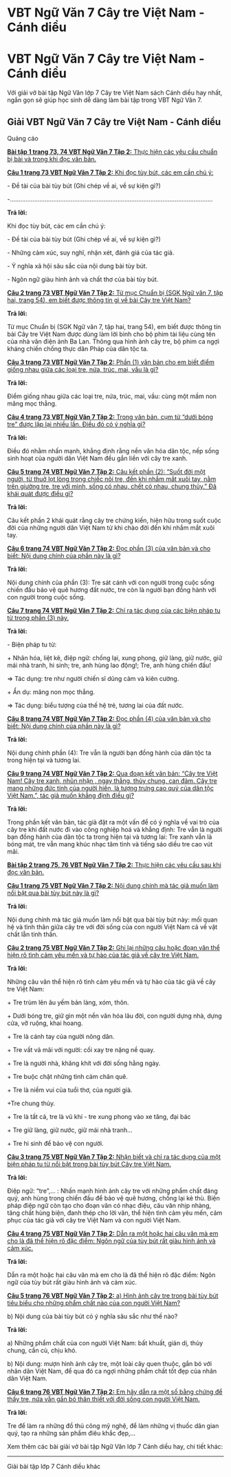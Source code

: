 # VBT Ngữ Văn 7 Cây tre Việt Nam - Cánh diều

# VBT Ngữ Văn 7 Cây tre Việt Nam - Cánh diều

Với giải vở bài tập Ngữ Văn lớp 7 Cây tre Việt Nam sách Cánh diều hay nhất, ngắn gọn sẽ giúp học sinh dễ dàng làm bài tập trong VBT Ngữ Văn 7.

## Giải VBT Ngữ Văn 7 Cây tre Việt Nam - Cánh diều

Quảng cáo

[**Bài tập 1 trang 73, 74 VBT Ngữ Văn 7 Tập 2:** Thực hiện các yêu cầu chuẩn bị bài và trong khi đọc văn bản.](https://vietjack.com/vbt-ngu-van-7-cd/bai-tap-1-trang-73-74-vbt-ngu-van-lop-7-tap-2.jsp)

[**Câu 1 trang 73 VBT Ngữ Văn 7 Tập 2:** Khi đọc tùy bút, các em cần chú ý:](https://vietjack.com/vbt-ngu-van-7-cd/cau-1-trang-73-vth-ngu-van-lop-7-tap-2.jsp)

\- Đề tài của bài tùy bút (Ghi chép về ai, về sự kiện gì?)

-..................................................................................................................... 

**Trả lời:**

Khi đọc tùy bút, các em cần chú ý:

\- Đề tài của bài tùy bút (Ghi chép về ai, về sự kiện gì?)

\- Những cảm xúc, suy nghĩ, nhận xét, đánh giá của tác giả.

\- Ý nghĩa xã hội sâu sắc của nội dung bài tùy bút.

\- Ngôn ngữ giàu hình ảnh và chất thơ của bài tùy bút.

[**Câu 2 trang 73 VBT Ngữ Văn 7 Tập 2:** Từ mục Chuẩn bị (SGK Ngữ văn 7, tập hai, trang 54), em biết được thông tin gì về bài Cây tre Việt Nam?](https://vietjack.com/vbt-ngu-van-7-cd/cau-2-trang-73-vth-ngu-van-lop-7-tap-2.jsp)

**Trả lời:**

Từ mục Chuẩn bị (SGK Ngữ văn 7, tập hai, trang 54), em biết được thông tin bài Cây tre Việt Nam được dùng làm lời bình cho bộ phim tài liệu cùng tên của nhà văn điện ảnh Ba Lan. Thông qua hình ảnh cây tre, bộ phim ca ngợi kháng chiến chống thực dân Pháp của dân tộc ta.

[**Câu 3 trang 73 VBT Ngữ Văn 7 Tập 2:** Phần (1) văn bản cho em biết điểm giống nhau giữa các loại tre, nứa, trúc, mai, vầu là gì?](https://vietjack.com/vbt-ngu-van-7-cd/cau-3-trang-73-vth-ngu-van-lop-7-tap-2.jsp)

**Trả lời:**

Điểm giống nhau giữa các loại tre, nứa, trúc, mai, vầu: cùng một mầm non măng mọc thẳng.

[**Câu 4 trang 73 VBT Ngữ Văn 7 Tập 2:** Trong văn bản, cụm từ “dưới bóng tre” được lặp lại nhiều lần. Điều đó có ý nghĩa gì?](https://vietjack.com/vbt-ngu-van-7-cd/cau-4-trang-73-vth-ngu-van-lop-7-tap-2.jsp)

**Trả lời:**

Điều đó nhằm nhấn mạnh, khẳng định rằng nền văn hóa dân tộc, nếp sống sinh hoạt của người dân Việt Nam đều gắn liền với cây tre xanh.

[**Câu 5 trang 74 VBT Ngữ Văn 7 Tập 2:** Câu kết phần (2): “Suốt đời một người, từ thuở lọt lòng trong chiếc nôi tre, đến khi nhắm mắt xuôi tay, nằm trên giường tre, tre với mình, sống có nhau, chết có nhau, chung thủy.” Đã khái quát được điều gì?](https://vietjack.com/vbt-ngu-van-7-cd/cau-5-trang-74-vth-ngu-van-lop-7-tap-2.jsp)

**Trả lời:**

Câu kết phần 2 khái quát rằng cây tre chứng kiến, hiện hữu trong suốt cuộc đời của những người dân Việt Nam từ khi chào đời đến khi nhắm mắt xuôi tay.

[**Câu 6 trang 74 VBT Ngữ Văn 7 Tập 2:** Đọc phần (3) của văn bản và cho biết: Nội dung chính của phần này là gì?](https://vietjack.com/vbt-ngu-van-7-cd/cau-6-trang-74-vth-ngu-van-lop-7-tap-2.jsp)

**Trả lời:**

Nội dung chính của phần (3): Tre sát cánh với con người trong cuộc sống chiến đấu bảo vệ quê hương đất nước, tre còn là người bạn đồng hành với con người trong cuộc sống.

[**Câu 7 trang 74 VBT Ngữ Văn 7 Tập 2:** Chỉ ra tác dụng của các biện pháp tu từ trong phần (3) này.](https://vietjack.com/vbt-ngu-van-7-cd/cau-7-trang-74-vth-ngu-van-lop-7-tap-2.jsp)

**Trả lời:**

\- Biện pháp tu từ: 

\+ Nhân hóa, liệt kê, điệp ngữ: chống lại, xung phong, giữ làng, giữ nước, giữ mái nhà tranh, hi sinh; tre, anh hùng lao động!; Tre, anh hùng chiến đấu!

=> Tác dụng: tre như người chiến sĩ dũng cảm và kiên cường.

\+ Ẩn dụ: măng non mọc thẳng.

=> Tác dụng: biểu tượng của thế hệ trẻ, tương lai của đất nước.

[**Câu 8 trang 74 VBT Ngữ Văn 7 Tập 2:** Đọc phần (4) của văn bản và cho biết: Nội dung chính của phần này là gì?](https://vietjack.com/vbt-ngu-van-7-cd/cau-8-trang-74-vth-ngu-van-lop-7-tap-2.jsp)

**Trả lời:**

Nội dung chính phần (4): Tre vẫn là người bạn đồng hành của dân tộc ta trong hiện tại và tương lai.

[**Câu 9 trang 74 VBT Ngữ Văn 7 Tập 2:** Qua đoạn kết văn bản: “Cây tre Việt Nam! Cây tre xanh, nhũn nhặn , ngay thẳng, thủy chung, can đảm. Cây tre mang những đức tính của người hiền, là tượng trưng cao quý của dân tộc Việt Nam.”, tác giả muốn khẳng định điều gì?](https://vietjack.com/vbt-ngu-van-7-cd/cau-9-trang-74-vth-ngu-van-lop-7-tap-2.jsp)

**Trả lời:**

Trong phần kết văn bản, tác giả đặt ra một vấn để có ý nghĩa về vai trò của cây tre khi đất nước đi vào công nghiệp hoá và khẳng định: Tre vẫn là người bạn đồng hành của dân tộc ta trong hiện tại và tương lai: Tre xanh vẫn là bóng mát, tre vẫn mang khúc nhạc tâm tình và tiếng sáo diều tre cao vút mãi.

[**Bài tập 2 trang 75, 76 VBT Ngữ Văn 7 Tập 2:** Thực hiện các yêu cầu sau khi đọc văn bản.](https://vietjack.com/vbt-ngu-van-7-cd/bai-tap-2-trang-75-76-vbt-ngu-van-lop-7-tap-2.jsp)

[**Câu 1 trang 75 VBT Ngữ Văn 7 Tập 2:** Nội dung chính mà tác giả muốn làm nổi bật qua bài tùy bút này là gì?](https://vietjack.com/vbt-ngu-van-7-cd/cau-1-trang-75-vth-ngu-van-lop-7-tap-2.jsp)

**Trả lời:**

Nội dung chính mà tác giả muốn làm nổi bật qua bài tùy bút này: mối quan hệ và tình thân giữa cây tre với đời sống của con người Việt Nam cả về vật chất lẫn tinh thần.

[**Câu 2 trang 75 VBT Ngữ Văn 7 Tập 2:** Ghi lại những câu hoặc đoạn văn thể hiện rõ tình cảm yêu mến và tự hào của tác giả về cây tre Việt Nam.](https://vietjack.com/vbt-ngu-van-7-cd/cau-2-trang-75-vth-ngu-van-lop-7-tap-2.jsp)

**Trả lời:**

Những câu văn thể hiện rõ tình cảm yêu mến và tự hào của tác giả về cây tre Việt Nam:

\+ Tre trùm lên âu yếm bản làng, xóm, thôn.

\+ Dưới bóng tre, giữ gìn một nền văn hóa lâu đời, con người dựng nhà, dựng cửa, vỡ ruộng, khai hoang.

\+ Tre là cánh tay của người nông dân.

\+ Tre vất vả mãi với người: cối xay tre nặng nề quay.

\+ Tre là người nhà, khăng khít với đời sống hằng ngày.

\+ Tre buộc chặt những tình cảm chân quê.

\+ Tre là niềm vui của tuổi thơ, của người già.

+Tre chung thủy.

\+ Tre là tất cả, tre là vũ khí - tre xung phong vào xe tăng, đại bác

\+ Tre giữ làng, giữ nước, giữ mái nhà tranh…

\+ Tre hi sinh để bảo vệ con người.

[**Câu 3 trang 75 VBT Ngữ Văn 7 Tập 2:** Nhận biết và chỉ ra tác dụng của một biện pháp tu từ nổi bật trong bài tùy bút Cây tre Việt Nam.](https://vietjack.com/vbt-ngu-van-7-cd/cau-3-trang-75-vth-ngu-van-lop-7-tap-2.jsp)

**Trả lời:**

Điệp ngữ: “tre”,… : Nhấn mạnh hình ảnh cây tre với những phẩm chất đáng quý, anh hùng trong chiến đấu để bảo vệ quê hương, chống lại kẻ thù. Biện pháp điệp ngữ còn tạo cho đoạn văn có nhạc điệu, câu văn nhịp nhàng, tăng chất hùng biện, đanh thép cho lời văn, thể hiện tình cảm yêu mến, cảm phục của tác giả với cây tre Việt Nam và con người Việt Nam.

[**Câu 4 trang 75 VBT Ngữ Văn 7 Tập 2:** Dẫn ra một hoặc hai câu văn mà em cho là đã thể hiện rõ đặc điểm: Ngôn ngữ của tùy bút rất giàu hình ảnh và cảm xúc.](https://vietjack.com/vbt-ngu-van-7-cd/cau-4-trang-75-vth-ngu-van-lop-7-tap-2.jsp)

**Trả lời:**

Dẫn ra một hoặc hai câu văn mà em cho là đã thể hiện rõ đặc điểm: Ngôn ngữ của tùy bút rất giàu hình ảnh và cảm xúc.

[**Câu 5 trang 76 VBT Ngữ Văn 7 Tập 2:** a) Hình ảnh cây tre trong bài tùy bút tiêu biểu cho những phẩm chất nào của con người Việt Nam?](https://vietjack.com/vbt-ngu-van-7-cd/cau-5-trang-76-vth-ngu-van-lop-7-tap-2.jsp)

b) Nội dung của bài tùy bút có ý nghĩa sâu sắc như thế nào?

**Trả lời:**

a) Những phẩm chất của con người Việt Nam: bất khuất, giản dị, thủy chung, cần cù, chịu khó.

b) Nội dung: mượn hình ảnh cây tre, một loài cây quen thuộc, gắn bó với nhân dân Việt Nam, để qua đó ca ngợi những phẩm chất tốt đẹp của nhân dân Việt Nam. 

[**Câu 6 trang 76 VBT Ngữ Văn 7 Tập 2:** Em hãy dẫn ra một số bằng chứng để thấy tre, nứa vẫn gắn bó thân thiết với đời sống con người Việt Nam.](https://vietjack.com/vbt-ngu-van-7-cd/cau-6-trang-76-vth-ngu-van-lop-7-tap-2.jsp)

**Trả lời:**

Tre để làm ra những đồ thủ công mỹ nghệ, để làm những vị thuốc dân gian quý, tạo ra những sản phẩm điêu khắc đẹp,…

Xem thêm các bài giải vở bài tập Ngữ Văn lớp 7 Cánh diều hay, chi tiết khác:

* * *

Giải bài tập lớp 7 Cánh diều khác
